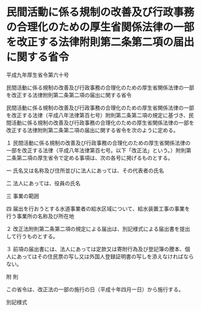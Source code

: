# 民間活動に係る規制の改善及び行政事務の合理化のための厚生省関係法律の一部を改正する法律附則第二条第二項の届出に関する省令

平成九年厚生省令第六十号

民間活動に係る規制の改善及び行政事務の合理化のための厚生省関係法律の一部を改正する法律附則第二条第二項の届出に関する省令

民間活動に係る規制の改善及び行政事務の合理化のための厚生省関係法律の一部を改正する法律（平成八年法律第百七号）附則第二条第二項の規定に基づき、民間活動に係る規制の改善及び行政事務の合理化のための厚生省関係法律の一部を改正する法律附則第二条第二項の届出に関する省令を次のように定める。

１ 民間活動に係る規制の改善及び行政事務の合理化のための厚生省関係法律の一部を改正する法律（平成八年法律第百七号。以下「改正法」という。）附則第二条第二項の厚生省令で定める事項は、次の各号に掲げるものとする。

一 氏名又は名称及び住所並びに法人にあっては、その代表者の氏名

二 法人にあっては、役員の氏名

三 事業の範囲

四 届出を行おうとする水道事業者の給水区域について、給水装置工事の事業を行う事業所の名称及び所在地

２ 改正法附則第二条第二項の規定による届出は、別記様式による届出書を提出して行うものとする。

３ 前項の届出書には、法人にあっては定款又は寄附行為及び登記簿の謄本、個人にあってはその住民票の写し又は外国人登録証明書の写しを添えなければならない。

附 則

この省令は、改正法の一部の施行の日（平成十年四月一日）から施行する。

別記様式

[](/./pict/H09F03601000060-001.pdf)
